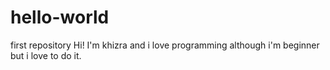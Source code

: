# hello-world
first repository
Hi!
I'm khizra and i love programming although i'm beginner but i love to do it.
